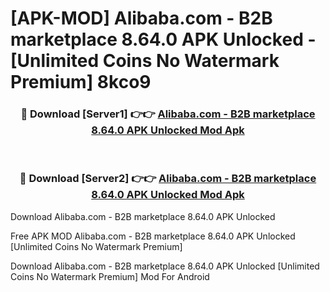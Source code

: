 # [APK-MOD] Alibaba.com - B2B marketplace 8.64.0 APK Unlocked - [Unlimited Coins No Watermark Premium] 8kco9



<div align="center">
<h3>🔴 Download [Server1] 👉👉 <a href="https://momento.my/?title=Alibaba.com_-_B2B_marketplace_8.64.0_APK_Unlocked">Alibaba.com - B2B marketplace 8.64.0 APK Unlocked Mod Apk</a></h3><br>

<h3>🔴 Download [Server2] 👉👉 <a href="https://momento.my/?title=Alibaba.com_-_B2B_marketplace_8.64.0_APK_Unlocked">Alibaba.com - B2B marketplace 8.64.0 APK Unlocked Mod Apk</a></h3>
</div>



Download Alibaba.com - B2B marketplace 8.64.0 APK Unlocked 

Free APK MOD Alibaba.com - B2B marketplace 8.64.0 APK Unlocked [Unlimited Coins No Watermark Premium]

Download Alibaba.com - B2B marketplace 8.64.0 APK Unlocked [Unlimited Coins No Watermark Premium] Mod For Android
